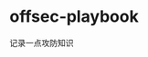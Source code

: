






































































































































































# offsec-playbook
记录一点攻防知识
